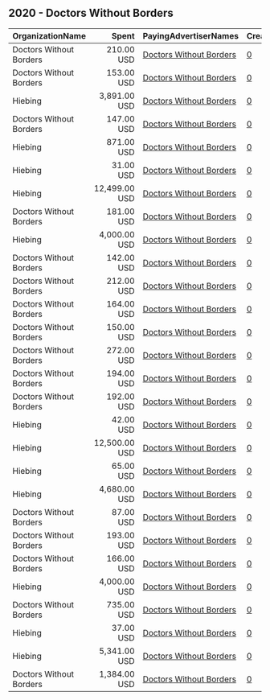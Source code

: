 ## 2020 - Doctors Without Borders 
|OrganizationName|Spent|PayingAdvertiserNames|CreativeUrls|Impressions|Genders|AgeBrackets|CountryCodes|BillingAddresses|CandidateBallotInformation|
|:---|---:|:---|:---|---:|:---|:---|:---|:---|:---|
|Doctors Without Borders|210.00 USD|[Doctors Without Borders](2020/Doctors_Without_Borders.md)|[0](https://www.snap.com/political-ads/asset/06ed5c7aa823b8d870517a46c8450d5580c0ff66bd091faaa53dd2348b6ae191?mediaType=mp4)|89,389|||united states|"40 rector street,New York,10006,US"||
|Doctors Without Borders|153.00 USD|[Doctors Without Borders](2020/Doctors_Without_Borders.md)|[0](https://www.snap.com/political-ads/asset/fcc18d5cb9006754bf8421a3bb737bfad18ce8315be9bc43a815c5519c51c70c?mediaType=mp4)|30,805|||united states|"40 rector street,New York,10006,US"||
|Hiebing|3,891.00 USD|[Doctors Without Borders](2020/Doctors_Without_Borders.md)|[0](https://www.snap.com/political-ads/asset/2c0ba0d4783aed809943adbd98fd4a9091e5ddfcf29816465c22e43f0bf111ff?mediaType=mp4)|1,495,855||18+|united states|"315 Wisconsin Ave,Madison,53703,US"||
|Doctors Without Borders|147.00 USD|[Doctors Without Borders](2020/Doctors_Without_Borders.md)|[0](https://www.snap.com/political-ads/asset/fc0644b1884cee3c9b8cfbccaedf25ff9ad61e1ac2973429fcad4f3c63961d26?mediaType=mp4)|52,113|||united states|"40 rector street,New York,10006,US"||
|Hiebing|871.00 USD|[Doctors Without Borders](2020/Doctors_Without_Borders.md)|[0](https://www.snap.com/political-ads/asset/16dd8ec3dd2ae1c89a5b74c506b8bac99bd8bb56ff22971a83cf7a6099b94cd7?mediaType=mp4)|282,788||18+|united states|"315 Wisconsin Ave,Madison,53703,US"||
|Hiebing|31.00 USD|[Doctors Without Borders](2020/Doctors_Without_Borders.md)|[0](https://www.snap.com/political-ads/asset/e09b0d3181152d03484fe707fce3c6f18784f59eb5a8c109e460e9362fdc7201?mediaType=mp4)|19,000||18+|united states|"315 Wisconsin Ave,Madison,53703,US"||
|Hiebing|12,499.00 USD|[Doctors Without Borders](2020/Doctors_Without_Borders.md)|[0](https://www.snap.com/political-ads/asset/5ef9d0868ac14bbf34f1db51e578763b60ec01573ce1d45ae2c06097e4ce699b?mediaType=mp4)|6,828,942||20-34|united states|"315 Wisconsin Ave,Madison,53703,US"||
|Doctors Without Borders|181.00 USD|[Doctors Without Borders](2020/Doctors_Without_Borders.md)|[0](https://www.snap.com/political-ads/asset/fcc18d5cb9006754bf8421a3bb737bfad18ce8315be9bc43a815c5519c51c70c?mediaType=mp4)|21,353|||united states|"40 rector street,New York,10006,US"||
|Hiebing|4,000.00 USD|[Doctors Without Borders](2020/Doctors_Without_Borders.md)|[0](https://www.snap.com/political-ads/asset/73b127e152eb9fc5f8b07b859fa98c9efea0e7ff0fb21b1ecb8144b70be818f7?mediaType=mp4)|1,863,220||18-34|united states|"315 Wisconsin Ave,Madison,53703,US"||
|Doctors Without Borders|142.00 USD|[Doctors Without Borders](2020/Doctors_Without_Borders.md)|[0](https://www.snap.com/political-ads/asset/400863e5088ed20ba9647c75b051c0f2cbdb4fa5ca2ed32d20ee2e7204c6de39?mediaType=mp4)|81,129|||united states|"40 rector street,New York,10006,US"||
|Doctors Without Borders|212.00 USD|[Doctors Without Borders](2020/Doctors_Without_Borders.md)|[0](https://www.snap.com/political-ads/asset/fc0644b1884cee3c9b8cfbccaedf25ff9ad61e1ac2973429fcad4f3c63961d26?mediaType=mp4)|20,448|||united states|"40 rector street,New York,10006,US"||
|Doctors Without Borders|164.00 USD|[Doctors Without Borders](2020/Doctors_Without_Borders.md)|[0](https://www.snap.com/political-ads/asset/fc0644b1884cee3c9b8cfbccaedf25ff9ad61e1ac2973429fcad4f3c63961d26?mediaType=mp4)|32,916|||united states|"40 rector street,New York,10006,US"||
|Doctors Without Borders|150.00 USD|[Doctors Without Borders](2020/Doctors_Without_Borders.md)|[0](https://www.snap.com/political-ads/asset/06ed5c7aa823b8d870517a46c8450d5580c0ff66bd091faaa53dd2348b6ae191?mediaType=mp4)|14,399|||united states|"40 rector street,New York,10006,US"||
|Doctors Without Borders|272.00 USD|[Doctors Without Borders](2020/Doctors_Without_Borders.md)|[0](https://www.snap.com/political-ads/asset/06ed5c7aa823b8d870517a46c8450d5580c0ff66bd091faaa53dd2348b6ae191?mediaType=mp4)|61,081|||united states|"40 rector street,New York,10006,US"||
|Doctors Without Borders|194.00 USD|[Doctors Without Borders](2020/Doctors_Without_Borders.md)|[0](https://www.snap.com/political-ads/asset/400863e5088ed20ba9647c75b051c0f2cbdb4fa5ca2ed32d20ee2e7204c6de39?mediaType=mp4)|22,266|||united states|"40 rector street,New York,10006,US"||
|Doctors Without Borders|192.00 USD|[Doctors Without Borders](2020/Doctors_Without_Borders.md)|[0](https://www.snap.com/political-ads/asset/fc0644b1884cee3c9b8cfbccaedf25ff9ad61e1ac2973429fcad4f3c63961d26?mediaType=mp4)|37,551|||united states|"40 rector street,New York,10006,US"||
|Hiebing|42.00 USD|[Doctors Without Borders](2020/Doctors_Without_Borders.md)|[0](https://www.snap.com/political-ads/asset/95ff840032c29004979ff68915af0227bfb16ce4f157cb612740c769c8b8dcc6?mediaType=mp4)|22,716||18-35|united states|"315 Wisconsin Ave,Madison,53703,US"||
|Hiebing|12,500.00 USD|[Doctors Without Borders](2020/Doctors_Without_Borders.md)|[0](https://www.snap.com/political-ads/asset/13112ca1cc2036bbf170e76bf53f4d0ae6c57a6837d11427dbdfe08b7c3999cd?mediaType=mp4)|7,014,811||18-34|united states|"315 Wisconsin Ave,Madison,53703,US"||
|Hiebing|65.00 USD|[Doctors Without Borders](2020/Doctors_Without_Borders.md)|[0](https://www.snap.com/political-ads/asset/e09b0d3181152d03484fe707fce3c6f18784f59eb5a8c109e460e9362fdc7201?mediaType=mp4)|35,330||18-35|united states|"315 Wisconsin Ave,Madison,53703,US"||
|Hiebing|4,680.00 USD|[Doctors Without Borders](2020/Doctors_Without_Borders.md)|[0](https://www.snap.com/political-ads/asset/2c0ba0d4783aed809943adbd98fd4a9091e5ddfcf29816465c22e43f0bf111ff?mediaType=mp4)|2,238,210||18-35|united states|"315 Wisconsin Ave,Madison,53703,US"||
|Doctors Without Borders|87.00 USD|[Doctors Without Borders](2020/Doctors_Without_Borders.md)|[0](https://www.snap.com/political-ads/asset/fc0644b1884cee3c9b8cfbccaedf25ff9ad61e1ac2973429fcad4f3c63961d26?mediaType=mp4)|48,463|||united states|"40 rector street,New York,10006,US"||
|Doctors Without Borders|193.00 USD|[Doctors Without Borders](2020/Doctors_Without_Borders.md)|[0](https://www.snap.com/political-ads/asset/400863e5088ed20ba9647c75b051c0f2cbdb4fa5ca2ed32d20ee2e7204c6de39?mediaType=mp4)|43,504|||united states|"40 rector street,New York,10006,US"||
|Doctors Without Borders|166.00 USD|[Doctors Without Borders](2020/Doctors_Without_Borders.md)|[0](https://www.snap.com/political-ads/asset/fc0644b1884cee3c9b8cfbccaedf25ff9ad61e1ac2973429fcad4f3c63961d26?mediaType=mp4)|18,391|||united states|"40 rector street,New York,10006,US"||
|Hiebing|4,000.00 USD|[Doctors Without Borders](2020/Doctors_Without_Borders.md)|[0](https://www.snap.com/political-ads/asset/f6295d6cff6c0bad003ca24bf875eb233dd2de0dfbc65dcd13b96e71c73ccbd7?mediaType=mp4)|2,781,167||18+|united states|"315 Wisconsin Ave,Madison,53703,US"||
|Doctors Without Borders|735.00 USD|[Doctors Without Borders](2020/Doctors_Without_Borders.md)|[0](https://www.snap.com/political-ads/asset/fcc18d5cb9006754bf8421a3bb737bfad18ce8315be9bc43a815c5519c51c70c?mediaType=mp4)|595,140|||united states|"40 rector street,New York,10006,US"||
|Hiebing|37.00 USD|[Doctors Without Borders](2020/Doctors_Without_Borders.md)|[0](https://www.snap.com/political-ads/asset/95ff840032c29004979ff68915af0227bfb16ce4f157cb612740c769c8b8dcc6?mediaType=mp4)|21,706||18+|united states|"315 Wisconsin Ave,Madison,53703,US"||
|Hiebing|5,341.00 USD|[Doctors Without Borders](2020/Doctors_Without_Borders.md)|[0](https://www.snap.com/political-ads/asset/16dd8ec3dd2ae1c89a5b74c506b8bac99bd8bb56ff22971a83cf7a6099b94cd7?mediaType=mp4)|2,497,095||18-35|united states|"315 Wisconsin Ave,Madison,53703,US"||
|Doctors Without Borders|1,384.00 USD|[Doctors Without Borders](2020/Doctors_Without_Borders.md)|[0](https://www.snap.com/political-ads/asset/2f53d38741141d1e62f2e9e786a623613e7bb9b435b5a55ec83bee1747021de6?mediaType=mp4)|417,368||18+|united states|"40 rector street,New York,10006,US"||
